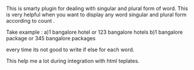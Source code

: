 This is smarty plugin for dealing with singular and plural form of word.
This is very helpful when you want to display any word singular and plural form according to count .

Take example : 
a)1 bangalore hotel or 123 bangalore hotels
b)1 bangalore package or 345 bangalore packages 

every time its not good to write if else for each word.

This help me a lot during integration with html teplates. 
